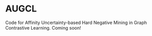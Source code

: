 # AUGCL
Code for Affinity Uncertainty-based Hard Negative Mining in Graph Contrastive Learning. Coming soon!

